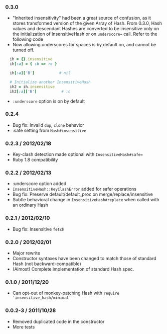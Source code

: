 ### 0.3.0
* "Inherited insensitivity" had been a great source of confusion,
  as it stores transformed version of the given Array of Hash.
  From 0.3.0, Hash values and descendant Hashes are converted to be insensitive
  only on the initialization of InsensitiveHash or on `underscore=` call.
  Refer to the following code
* Now allowing underscores for spaces is by default on, and cannot be turned off.

```ruby
  ih = {}.insensitive
  ih[:a] = { :b => :c }

  ih[:a]['B']           # nil

  # Initialize another InsensitiveHash
  ih2 = ih.insensitive
  ih2[:a]['B']           # :c
```
* `:underscore` option is on by default

### 0.2.4
* Bug fix: Invalid `dup`, `clone` behavior
* :safe setting from `Hash#insensitive`

### 0.2.3 / 2012/02/18
* Key-clash detection made optional with `InsensitiveHash#safe=`
* Ruby 1.8 compatibility

### 0.2.2 / 2012/02/13
* :underscore option added
* `InsensitiveHash::KeyClashError` added for safer operations
* Bug fix: Preserve default/default_proc on merge/replace/insensitive
* Subtle behavioral change in `InsensitiveHash#replace` when called with an ordinary Hash

### 0.2.1 / 2012/02/10
* Bug fix: Insensitive `fetch`

### 0.2.0 / 2012/02/01
* Major rewrite
 * Constructor syntaxes have been changed to match those of standard Hash (not backward-compatible)
 * (Almost) Complete implementation of standard Hash spec.

### 0.1.0 / 2011/12/20
* Can opt-out of monkey-patching Hash with `require 'insensitive_hash/minimal'`

### 0.0.2-3 / 2011/10/28
* Removed duplicated code in the constructor
* More tests
